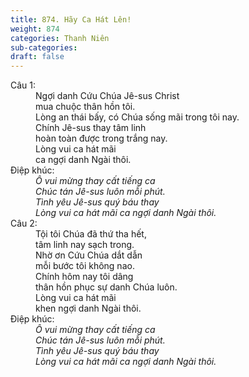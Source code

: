 ```yaml
---
title: 874. Hãy Ca Hát Lên!
weight: 874
categories: Thanh Niên
sub-categories: 
draft: false
---
```

<dl><dt>Câu 1:</dt><dd data-verse="1">Ngợi danh Cứu Chúa Jê-sus Christ <br/>mua chuộc thân hồn tôi. <br/>Lòng an thái bấy, có Chúa sống mãi trong tôi nay. <br/>Chính Jê-sus thay tâm linh <br/>hoàn toàn được trong trắng nay. <br/>Lòng vui ca hát mãi <br/>ca ngợi danh Ngài thôi. </dd><dt>Điệp khúc:</dt><dd data-chorus="1"><em>Ô vui mừng thay cất tiếng ca <br/>Chúc tán Jê-sus luôn mỗi phút. <br/>Tình yêu Jê-sus quý báu thay <br/>Lòng vui ca hát mãi ca ngợi danh Ngài thôi. </em></dd><dt>Câu 2:</dt><dd data-verse="2">Tội tôi Chúa đã thứ tha hết, <br/>tâm linh nay sạch trong. <br/>Nhờ ơn Cứu Chúa dắt dẫn <br/>mỗi bước tôi không nao. <br/>Chính hôm nay tôi dâng <br/>thân hồn phục sự danh Chúa luôn. <br/>Lòng vui ca hát mãi <br/>khen ngợi danh Ngài thôi. </dd><dt>Điệp khúc:</dt><dd data-chorus="1"><em>Ô vui mừng thay cất tiếng ca <br/>Chúc tán Jê-sus luôn mỗi phút. <br/>Tình yêu Jê-sus quý báu thay <br/>Lòng vui ca hát mãi ca ngợi danh Ngài thôi. </em></dd></dl>